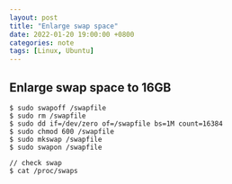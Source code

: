 ```yaml
---
layout: post
title: "Enlarge swap space"
date: 2022-01-20 19:00:00 +0800
categories: note
tags: [Linux, Ubuntu]
---
```


## Enlarge swap space to 16GB

```console
$ sudo swapoff /swapfile
$ sudo rm /swapfile
$ sudo dd if=/dev/zero of=/swapfile bs=1M count=16384
$ sudo chmod 600 /swapfile
$ sudo mkswap /swapfile
$ sudo swapon /swapfile

// check swap
$ cat /proc/swaps
```